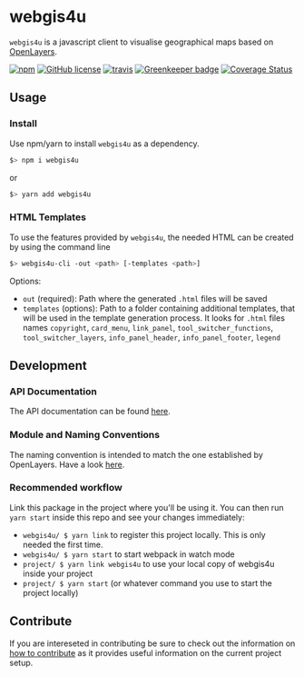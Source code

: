 # webgis4u
`webgis4u` is a javascript client to visualise geographical maps based on [OpenLayers](https://openlayers.org/).

[![npm](https://img.shields.io/npm/v/webgis4u.svg)](https://www.npmjs.com/package/webgis4u)
[![GitHub license](https://img.shields.io/github/license/environment-agency-austria/webgis4u.svg)](https://github.com/environment-agency-austria/webgis4u/blob/master/LICENSE)
[![travis](https://travis-ci.com/environment-agency-austria/webgis4u.svg?branch=master)](https://travis-ci.com/environment-agency-austria/webgis4u)
[![Greenkeeper badge](https://badges.greenkeeper.io/environment-agency-austria/webgis4u.svg)](https://greenkeeper.io/)
[![Coverage Status](https://coveralls.io/repos/github/environment-agency-austria/webgis4u/badge.svg?branch=master)](https://coveralls.io/github/environment-agency-austria/webgis4u?branch=master)


## Usage
### Install
Use npm/yarn to install `webgis4u` as a dependency.
```bash
$> npm i webgis4u
```
or
```bash
$> yarn add webgis4u
```

### HTML Templates
To use the features provided by `webgis4u`, the needed HTML can be created by using the command line
```bash
$> webgis4u-cli -out <path> [-templates <path>]
```
Options:
* `out` (required): Path where the generated `.html` files will be saved
* `templates` (options): Path to a folder containing additional templates, that will be used in the template generation process. It looks for `.html` files names `copyright`, `card_menu`, `link_panel`, `tool_switcher_functions`, `tool_switcher_layers`, `info_panel_header`, `info_panel_footer`, `legend`


## Development
### API Documentation
The API documentation can be found [here](https://environment-agency-austria.github.io/webgis4u/).


### Module and Naming Conventions
The naming convention is intended to match the one established by OpenLayers. Have a look [here](https://openlayers.org/en/latest/doc/tutorials/background.html#module-and-naming-conventions).

### Recommended workflow
Link this package in the project where you'll be using it. You can then run `yarn start` inside this repo and
see your changes immediately:
* `webgis4u/ $ yarn link` to register this project locally. This is only needed the first time.
* `webgis4u/ $ yarn start` to start webpack in watch mode
* `project/ $ yarn link webgis4u` to use your local copy of webgis4u inside your project
* `project/ $ yarn start` (or whatever command you use to start the project locally)

## Contribute
If you are intereseted in contributing be sure to check out the information on [how to contribute](./.github/CONTRIBUTING.md) as it provides useful information on the current project setup.
